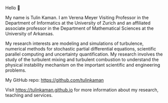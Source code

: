 Hello 👋  

My name is Tulin Kaman. I am Verena Meyer Visiting Professor in the Department of Informatics at the University of Zurich and an affiliated associate professor in the Department of Mathematical Sciences at the University of Arkansas. 

My research interests are modeling and simulations of turbulence, numerical methods for stochastic partial differential equations, scientific parallel computing and uncertainty quantification. My research involves the study of the turbulent mixing and turbulent combustion to understand the physical instability mechanism on the important scientific and engineering problems. 

My GitHub repo: https://github.com/tulinkaman 

Visit https://tulinkaman.github.io for more information about my research, teaching and services. 

<!---
tulinkaman/tulinkaman is a ✨ special ✨ repository because its `README.md` (this file) appears on your GitHub profile.
You can click the Preview link to take a look at your changes.
--->
